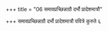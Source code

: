 +++
title = "06 समावप्रच्छिन्नाग्रौ दर्भौ प्रादेशमात्रौ"

+++
समावप्रच्छिन्नाग्रौ दर्भौ प्रादेशमात्रौ पवित्रे कुरुते ६